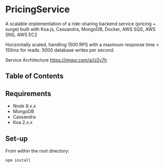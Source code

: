 # PricingService
A scalable implementation of a ride-sharing backend service (pricing + surge) built with Koa.js, Cassandra, MongoDB, Docker, AWS SQS, AWS SNS, AWS EC2

Horizontally scaled, handling 1500 RPS with a maximum response time < 150ms for reads. 5000 database writes per second.

Service Architecture https://imgur.com/a/U2y7h
## Table of Contents

## Requirements

- Node 8.x.x
- MongoDB
- Cassandra
- Koa 2.x.x

## Set-up
From within the root directory:

```sh
npm install
```

